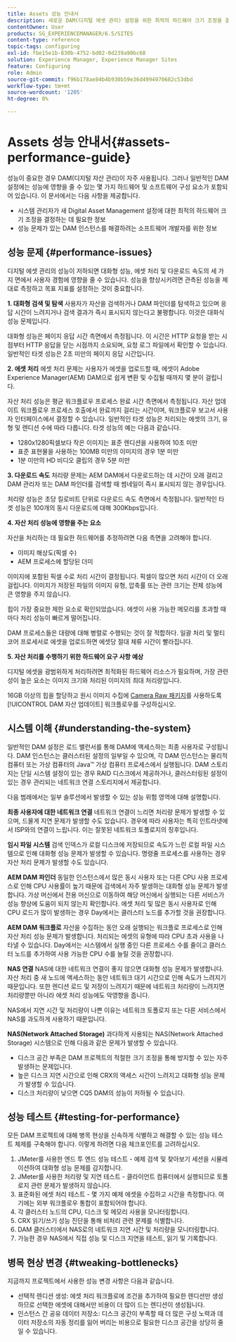 ```yaml
---
title: Assets 성능 안내서
description: 새로운 DAM(디지털 에셋 관리) 설정을 위한 최적의 하드웨어 크기 조정을 결정하는 방법과 성능 문제를 해결하는 방법에 대해 알아봅니다
contentOwner: User
products: SG_EXPERIENCEMANAGER/6.5/SITES
content-type: reference
topic-tags: configuring
exl-id: fbe15e1b-830b-4752-bd02-0d239a90bc68
solution: Experience Manager, Experience Manager Sites
feature: Configuring
role: Admin
source-git-commit: f96b178ae84b4b930b59e36d4994970682c53dbd
workflow-type: tm+mt
source-wordcount: '1205'
ht-degree: 0%

---
```


# Assets 성능 안내서{#assets-performance-guide}

성능이 중요한 경우 DAM(디지털 자산 관리)이 자주 사용됩니다. 그러나 일반적인 DAM 설정에는 성능에 영향을 줄 수 있는 몇 가지 하드웨어 및 소프트웨어 구성 요소가 포함되어 있습니다. 이 문서에서는 다음 사항을 제공합니다.

* 시스템 관리자가 새 Digital Asset Management 설정에 대한 최적의 하드웨어 크기 조정을 결정하는 데 필요한 정보
* 성능 문제가 있는 DAM 인스턴스를 해결하려는 소프트웨어 개발자를 위한 정보

## 성능 문제 {#performance-issues}

디지털 에셋 관리의 성능이 저하되면 대화형 성능, 에셋 처리 및 다운로드 속도의 세 가지 면에서 사용자 경험에 영향을 줄 수 있습니다. 성능을 향상시키려면 관측된 성능을 제대로 측정하고 목표 지표를 설정하는 것이 중요합니다.

**1. 대화형 검색 및 탐색** 사용자가 자산을 검색하거나 DAM 파인더를 탐색하고 있으며 응답 시간이 느려지거나 검색 결과가 즉시 표시되지 않는다고 불평합니다. 이것은 대화식 성능 문제입니다.

대화형 성능은 페이지 응답 시간 측면에서 측정됩니다. 이 시간은 HTTP 요청을 받는 시점부터 HTTP 응답을 닫는 시점까지 소요되며, 요청 로그 파일에서 확인할 수 있습니다. 일반적인 타겟 성능은 2초 미만의 페이지 응답 시간입니다.

**2. 에셋 처리** 에셋 처리 문제는 사용자가 에셋을 업로드할 때, 에셋이 Adobe Experience Manager(AEM) DAM으로 쉽게 변환 및 수집될 때까지 몇 분이 걸립니다.

자산 처리 성능은 평균 워크플로우 프로세스 완료 시간 측면에서 측정됩니다. 자산 업데이트 워크플로우 프로세스 호출에서 완료까지 걸리는 시간이며, 워크플로우 보고서 사용자 인터페이스에서 결정할 수 있습니다. 일반적인 타겟 성능은 처리되는 에셋의 크기, 유형 및 렌디션 수에 따라 다릅니다. 타겟 성능의 예는 다음과 같습니다.

* 1280x1280픽셀보다 작은 이미지는 표준 렌디션을 사용하여 10초 미만
* 표준 표현물을 사용하는 100MB 미만의 이미지의 경우 1분 미만
* 1분 미만의 HD 비디오 클립의 경우 5분 미만

**3. 다운로드 속도** 처리량 문제는 AEM DAM에서 다운로드하는 데 시간이 오래 걸리고 DAM 관리자 또는 DAM 파인더를 검색할 때 썸네일이 즉시 표시되지 않는 경우입니다.

처리량 성능은 초당 킬로비트 단위로 다운로드 속도 측면에서 측정됩니다. 일반적인 타겟 성능은 100개의 동시 다운로드에 대해 300Kbps입니다.

**4. 자산 처리 성능에 영향을 주는 요소**

자산을 처리하는 데 필요한 하드웨어를 추정하려면 다음 측면을 고려해야 합니다.

* 이미지 해상도(픽셀 수)
* AEM 프로세스에 할당된 더미

이미지에 포함된 픽셀 수로 처리 시간이 결정됩니다. 픽셀이 많으면 처리 시간이 더 오래 걸립니다.
이미지가 저장된 파일의 이미지 유형, 압축률 또는 관련 크기는 전체 성능에 큰 영향을 주지 않습니다.

힙이 가장 중요한 제한 요소로 확인되었습니다. 에셋이 사용 가능한 메모리를 초과할 때마다 처리 성능이 빠르게 떨어집니다.

DAM 프로세스들은 대량에 대해 병렬로 수행되는 것이 잘 적합하다. 일괄 처리 및 멀티 코어 프로세서로 에셋을 업로드하면 에셋당 절대 체류 시간이 빨라집니다.

**5. 자산 처리를 수행하기 위한 하드웨어 요구 사항 예상**

디지털 에셋을 광범위하게 처리하려면 최적화된 하드웨어 리소스가 필요하며, 가장 관련성이 높은 요소는 이미지 크기와 처리된 이미지의 최대 처리량입니다.

16GB 이상의 힙을 할당하고 원시 이미지 수집에 [Camera Raw 패키지](/help/assets/camera-raw.md)를 사용하도록 [!UICONTROL DAM 자산 업데이트] 워크플로우를 구성하십시오.

## 시스템 이해 {#understanding-the-system}

일반적인 DAM 설정은 로드 밸런서를 통해 DAM에 액세스하는 최종 사용자로 구성됩니다. DAM 인스턴스는 클러스터된 설정의 일부일 수 있으며, 각 DAM 인스턴스는 물리적 컴퓨터 또는 가상 컴퓨터의 Java™ 가상 컴퓨터 프로세스에서 실행됩니다. DAM 스토리지는 단일 시스템 설정이 있는 경우 RAID 디스크에서 제공하거나, 클러스터링된 설정이 있는 경우 관리되는 네트워크 연결 스토리지에서 제공합니다.

다음 범례에서는 일부 솔루션에서 발생할 수 있는 성능 위험 영역에 대해 설명합니다.

**최종 사용자에 대한 네트워크 연결** 네트워크 연결이 느리면 처리량 문제가 발생할 수 있으며, 드물게 지연 문제가 발생할 수도 있습니다. 경우에 따라 사용자는 특히 인트라넷에서 ISP와의 연결이 느립니다. 이는 잘못된 네트워크 토폴로지의 징후입니다.

**임시 파일 시스템** 검색 인덱스가 로컬 디스크에 저장되므로 속도가 느린 로컬 파일 시스템으로 인해 대화형 성능 문제가 발생할 수 있습니다. 명령줄 프로세스를 사용하는 경우 자산 처리 문제가 발생할 수도 있습니다.

**AEM DAM 파인더** 동일한 인스턴스에서 많은 동시 사용자 또는 다른 CPU 사용 프로세스로 인해 CPU 사용률이 높기 때문에 검색에서 자주 발생하는 대화형 성능 문제가 발생합니다. 가상 머신에서 전용 머신으로 이동하여 해당 머신에서 실행되는 다른 서비스가 성능 향상에 도움이 되지 않는지 확인합니다. 에셋 처리 및 많은 동시 사용자로 인해 CPU 로드가 많이 발생하는 경우 Day에서는 클러스터 노드를 추가할 것을 권장합니다.

**AEM DAM 워크플로** 자산을 수집하는 동안 오래 실행되는 워크플로 프로세스로 인해 자산 처리 성능 문제가 발생합니다. 처리되는 에셋의 유형에 따라 CPU 초과 사용을 나타낼 수 있습니다. Day에서는 시스템에서 실행 중인 다른 프로세스 수를 줄이고 클러스터 노드를 추가하여 사용 가능한 CPU 수를 늘릴 것을 권장합니다.

**NAS 연결** NAS에 대한 네트워크 연결이 좋지 않으면 대화형 성능 문제가 발생합니다. 자산 처리 중 새 노드에 액세스하는 동안 네트워크 대기 시간으로 인해 속도가 느려지기 때문입니다. 또한 렌디션 로드 및 저장이 느려지기 때문에 네트워크 처리량이 느려지면 처리량뿐만 아니라 에셋 처리 성능에도 악영향을 줍니다.

NAS에서 지연 시간 및 처리량이 나쁜 이유는 네트워크 토폴로지 또는 다른 서비스에서 NAS를 과도하게 사용하기 때문입니다.

**NAS(Network Attached Storage)** 과다하게 사용되는 NAS(Network Attached Storage) 시스템으로 인해 다음과 같은 문제가 발생할 수 있습니다.

* 디스크 공간 부족은 DAM 프로젝트의 적절한 크기 조정을 통해 방지할 수 있는 자주 발생하는 문제입니다.
* 높은 디스크 지연 시간으로 인해 CRX의 액세스 시간이 느려지고 대화형 성능 문제가 발생할 수 있습니다.
* 디스크 처리량이 낮으면 CQ5 DAM의 성능이 저하될 수 있습니다.

## 성능 테스트 {#testing-for-performance}

모든 DAM 프로젝트에 대해 병목 현상을 신속하게 식별하고 해결할 수 있는 성능 테스트 체제를 구축해야 합니다. 이렇게 하려면 다음 체크포인트를 고려하십시오.

1. JMeter를 사용한 엔드 투 엔드 성능 테스트 - 예제 검색 및 찾아보기 세션을 시뮬레이션하여 대화형 성능 문제를 감지합니다.
1. JMeter를 사용한 처리량 및 지연 테스트 - 클라이언트 컴퓨터에서 실행되므로 토폴로지 관련 문제가 발생하지 않습니다.
1. 표준화된 에셋 처리 테스트 - 몇 가지 예제 에셋을 수집하고 시간을 측정합니다. 여기에는 외부 워크플로우 통합이 포함되어야 합니다.
1. 각 클러스터 노드의 CPU, 디스크 및 메모리 사용을 모니터링합니다.
1. CRX 읽기/쓰기 성능 진단을 통해 비처리 관련 문제를 식별합니다.
1. DAM 클러스터에서 NAS로의 네트워크 지연 시간 및 처리량을 모니터링합니다.
1. 가능한 경우 NAS에서 직접 성능 및 디스크 지연을 테스트, 읽기 및 기록합니다.

## 병목 현상 변경 {#tweaking-bottlenecks}

지금까지 프로젝트에서 사용한 성능 변경 사항은 다음과 같습니다.

* 선택적 렌디션 생성: 에셋 처리 워크플로에 조건을 추가하여 필요한 렌디션만 생성하므로 선택한 에셋에 대해서만 비용이 더 많이 드는 렌디션이 생성됩니다.
* 인스턴스 간 공유 데이터 저장소: 디스크 공간이 부족할 때 더 많은 구성 노력과 데이터 저장소의 자동 정리를 잃어 버리는 비용으로 필요한 디스크 공간을 상당히 줄일 수 있습니다.
